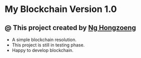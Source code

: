 # My Blockchain Version 1.0

## @ This project created by [Ng Hongzoeng](http://kenecho.top/blog)

- A simple blockchain resolution.
- This project is still in testing phase.
- Happy to develop blockchain.
